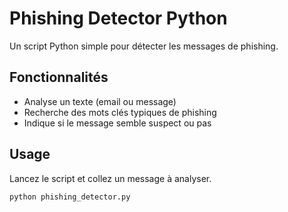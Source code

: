 # Phishing Detector Python

Un script Python simple pour détecter les messages de phishing.

## Fonctionnalités

- Analyse un texte (email ou message)  
- Recherche des mots clés typiques de phishing  
- Indique si le message semble suspect ou pas  

## Usage

Lancez le script et collez un message à analyser.

```bash
python phishing_detector.py

